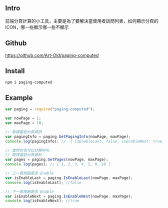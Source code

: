 ## Intro

前端分頁計算的小工具，主要是為了要解決當使用者訪問列表，如何顯示分頁的 ICON，哪一些顯示哪一些不顯示

## Github

https://github.com/Art-Old/paging-computed

## Install

```
npm i paging-computed
```

## Example

```javascript
var paging = require("paging-computed");

var nowPage = 1;
var maxPage = 10;

// 取得當前分頁資訊
var pagingInfo = paging.GetPagingInfo(nowPage, maxPage);
console.log(pagingInfo); //  { isEnableLast: false, isEnableNext: true, pages: [ 1, 2, 3, 4, 5, 0, 10 ] }

// 當然你也可以分開呼叫
// 取得當前分頁資料
var pages = paging.GetPages(nowPage, maxPage);
console.log(pages); // [ 1, 2, 3, 4, 5, 0, 10 ]

// 上一頁按鈕是否 Enable
var isEnableLast = paging.IsEnableLast(nowPage, maxPage);
console.log(isEnableLast); //false

// 下一頁按鈕是否 Enable
var isEnableNext = paging.IsEnableNext(nowPage, maxPage);
console.log(isEnableNext); //true
```
